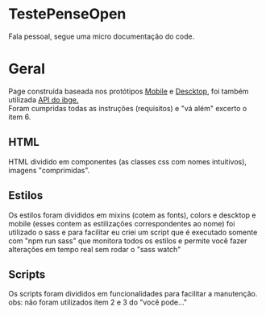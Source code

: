 # TestePenseOpen
Fala pessoal, segue uma micro documentação do code.
<h1>Geral</h1>
Page construída baseada nos protótipos <a href="https://www.figma.com/file/QfLhYLv8xj1gHF2SXilXrn/Trabalhe-conosco---Mobile?node-id=109%3A3">Mobile</a> e  <a href="https://www.figma.com/file/0o4kp8jfUFinkIlafZAewH/Trabalhe-conosco---Desktop?node-id=1%3A2">Descktop</a>, foi também utilizada <a href="https://servicodados.ibge.gov.br/api/docs/localidades"> API do ibge.</a>
<br>Foram cumpridas todas as instruções (requisitos) e "vá além" excerto o item 6. <br>
<h2>HTML</h2>
HTML dividido em componentes (as classes css com nomes intuitivos), imagens "comprimidas".
<h2>Estilos</h2>
Os estilos foram divididos em mixins (cotem as fonts), colors e descktop e mobile (esses contem as estilizações correspondentes ao nome) foi utilizado o sass e para facilitar eu criei um script que é executado somente com "npm run sass" que monitora todos os estilos e permite você fazer alterações em tempo real sem rodar o "sass watch"
<h2>Scripts</h2>
Os scripts foram divididos em funcionalidades para facilitar a manutenção.
obs: não foram utilizados item 2 e 3 do "você pode..."
